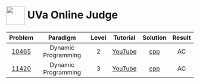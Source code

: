 # [<img align="center" height="50" src="https://www.codepuppet.com/wp-content/uploads/2013/10/uva.png">](https://onlinejudge.org/) UVa Online Judge

|                                                        Problem                                                        |      Paradigm       | Level |                Tutorial                 |      Solution      | Result |
| :-------------------------------------------------------------------------------------------------------------------: | :-----------------: | :---: | :-------------------------------------: | :----------------: | :----: |
| [10465](https://onlinejudge.org/index.php?option=com_onlinejudge&Itemid=8&category=24&page=show_problem&problem=1406) | Dynamic Programming |   2   | [YouTube](https://youtu.be/r7k1BCxw3M8) | [cpp](./10465.cpp) |   AC   |
| [11420](https://onlinejudge.org/index.php?option=com_onlinejudge&Itemid=8&category=24&page=show_problem&problem=2415) | Dynamic Programming |   3   | [YouTube](https://youtu.be/BR_1Y896GD4) | [cpp](./11420.cpp) |   AC   |
